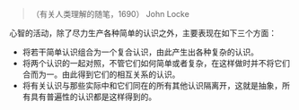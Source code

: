 > （有关人类理解的随笔，1690）  John Locke

 心智的活动，除了尽力生产各种简单的认识之外，主要表现在如下三个方面：
 
* 将若干简单认识组合为一个复合认识，由此产生出各种复杂的认识。
* 将两个认识的一起对照，不管它们如何简单或者复杂，在这样做时并不将它们合而为一。由此得到它们的相互关系的认识。
* 将有关认识与那些实际中和它们同在的所有其他认识隔离开，这就是抽象，所有具有普遍性的认识都是这样得到的。
